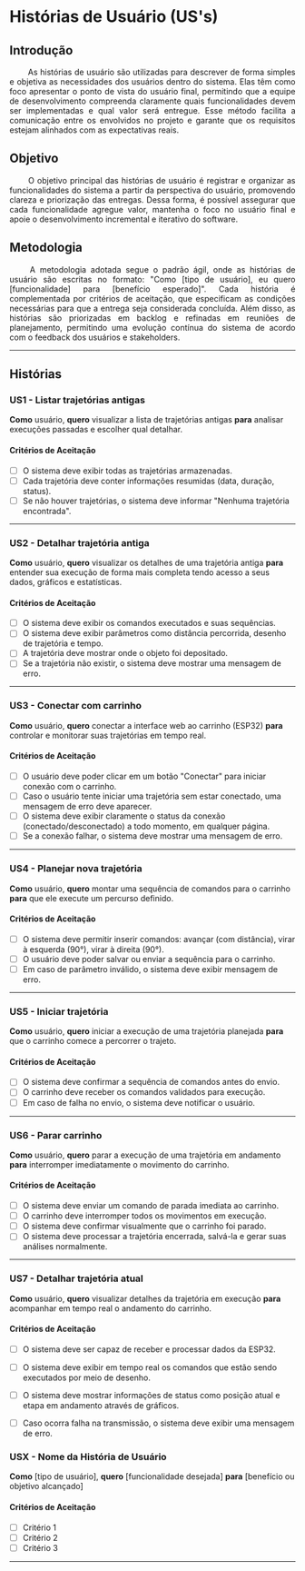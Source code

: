 # Histórias de Usuário (US's)

## Introdução

<div align="justify">&emsp;&emsp;
As histórias de usuário são utilizadas para descrever de forma simples e objetiva as necessidades dos usuários dentro do sistema. Elas têm como foco apresentar o ponto de vista do usuário final, permitindo que a equipe de desenvolvimento compreenda claramente quais funcionalidades devem ser implementadas e qual valor será entregue. Esse método facilita a comunicação entre os envolvidos no projeto e garante que os requisitos estejam alinhados com as expectativas reais.
</div>

## Objetivo

<div align="justify">&emsp;&emsp;
O objetivo principal das histórias de usuário é registrar e organizar as funcionalidades do sistema a partir da perspectiva do usuário, promovendo clareza e priorização das entregas. Dessa forma, é possível assegurar que cada funcionalidade agregue valor, mantenha o foco no usuário final e apoie o desenvolvimento incremental e iterativo do software.
</div>

## Metodologia

<div align="justify">&emsp;&emsp;
A metodologia adotada segue o padrão ágil, onde as histórias de usuário são escritas no formato: "Como [tipo de usuário], eu quero [funcionalidade] para [benefício esperado]". Cada história é complementada por critérios de aceitação, que especificam as condições necessárias para que a entrega seja considerada concluída. Além disso, as histórias são priorizadas em backlog e refinadas em reuniões de planejamento, permitindo uma evolução contínua do sistema de acordo com o feedback dos usuários e stakeholders.
</div>

---

## Histórias

### US1 - Listar trajetórias antigas

**Como** usuário, **quero** visualizar a lista de trajetórias antigas **para** analisar execuções passadas e escolher qual detalhar.

#### Critérios de Aceitação
- [ ] O sistema deve exibir todas as trajetórias armazenadas.  
- [ ] Cada trajetória deve conter informações resumidas (data, duração, status).
- [ ] Se não houver trajetórias, o sistema deve informar "Nenhuma trajetória encontrada". 

---

### US2 - Detalhar trajetória antiga

**Como** usuário, **quero** visualizar os detalhes de uma trajetória antiga **para** entender sua execução de forma mais completa tendo acesso a seus dados, gráficos e estatísticas.

#### Critérios de Aceitação
- [ ] O sistema deve exibir os comandos executados e suas sequências.  
- [ ] O sistema deve exibir parâmetros como distância percorrida, desenho de trajetória e tempo.
- [ ] A trajetória deve mostrar onde o objeto foi depositado.   
- [ ] Se a trajetória não existir, o sistema deve mostrar uma mensagem de erro.  

---

### US3 - Conectar com carrinho

**Como** usuário, **quero** conectar a interface web ao carrinho (ESP32) **para** controlar e monitorar suas trajetórias em tempo real.

#### Critérios de Aceitação
- [ ] O usuário deve poder clicar em um botão "Conectar" para iniciar conexão com o carrinho.  
- [ ] Caso o usuário tente iniciar uma trajetória sem estar conectado, uma mensagem de erro deve aparecer.
- [ ] O sistema deve exibir claramente o status da conexão (conectado/desconectado) a todo momento, em qualquer página.
- [ ] Se a conexão falhar, o sistema deve mostrar uma mensagem de erro.  

---

### US4 - Planejar nova trajetória

**Como** usuário, **quero** montar uma sequência de comandos para o carrinho **para** que ele execute um percurso definido.

#### Critérios de Aceitação
- [ ] O sistema deve permitir inserir comandos: avançar (com distância), virar à esquerda (90°), virar à direita (90°).  
- [ ] O usuário deve poder salvar ou enviar a sequência para o carrinho.  
- [ ] Em caso de parâmetro inválido, o sistema deve exibir mensagem de erro.  

---

### US5 - Iniciar trajetória

**Como** usuário, **quero** iniciar a execução de uma trajetória planejada **para** que o carrinho comece a percorrer o trajeto.

#### Critérios de Aceitação
- [ ] O sistema deve confirmar a sequência de comandos antes do envio.  
- [ ] O carrinho deve receber os comandos validados para execução.  
- [ ] Em caso de falha no envio, o sistema deve notificar o usuário.  

---

### US6 - Parar carrinho

**Como** usuário, **quero** parar a execução de uma trajetória em andamento **para** interromper imediatamente o movimento do carrinho.

#### Critérios de Aceitação
- [ ] O sistema deve enviar um comando de parada imediata ao carrinho.  
- [ ] O carrinho deve interromper todos os movimentos em execução.  
- [ ] O sistema deve confirmar visualmente que o carrinho foi parado.
- [ ] O sistema deve processar a trajetória encerrada, salvá-la e gerar suas análises normalmente.

---

### US7 - Detalhar trajetória atual

**Como** usuário, **quero** visualizar detalhes da trajetória em execução **para** acompanhar em tempo real o andamento do carrinho.

#### Critérios de Aceitação
- [ ] O sistema deve ser capaz de receber e processar dados da ESP32.
- [ ] O sistema deve exibir em tempo real os comandos que estão sendo executados por meio de desenho.  
- [ ] O sistema deve mostrar informações de status como posição atual e etapa em andamento através de gráficos.  
- [ ] Caso ocorra falha na transmissão, o sistema deve exibir uma mensagem de erro.


### USX - Nome da História de Usuário

**Como** [tipo de usuário], **quero** [funcionalidade desejada] **para** [benefício ou objetivo alcançado]

#### Critérios de Aceitação
- [ ] Critério 1  
- [ ] Critério 2  
- [ ] Critério 3 

---